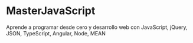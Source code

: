 # MasterJavaScript

Aprende a programar desde cero y desarrollo web con JavaScript, jQuery, JSON, TypeScript, Angular, Node, MEAN

